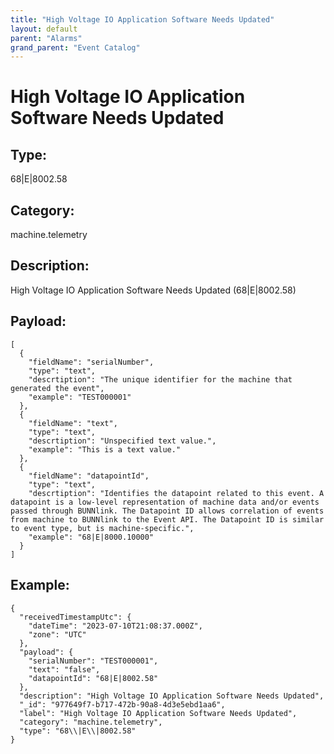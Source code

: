 ```yaml
---
title: "High Voltage IO Application Software Needs Updated"
layout: default
parent: "Alarms"
grand_parent: "Event Catalog"
---
```


# High Voltage IO Application Software Needs Updated

## Type:

68\|E\|8002.58

## Category:

machine.telemetry

## Description: 

High Voltage IO Application Software Needs Updated (68\|E\|8002.58)

## Payload:

```
[
  {
    "fieldName": "serialNumber",
    "type": "text",
    "descrtiption": "The unique identifier for the machine that generated the event",
    "example": "TEST000001"
  },
  {
    "fieldName": "text",
    "type": "text",
    "descrtiption": "Unspecified text value.",
    "example": "This is a text value."
  },
  {
    "fieldName": "datapointId",
    "type": "text",
    "descrtiption": "Identifies the datapoint related to this event. A datapoint is a low-level representation of machine data and/or events passed through BUNNlink. The Datapoint ID allows correlation of events from machine to BUNNlink to the Event API. The Datapoint ID is similar to event type, but is machine-specific.",
    "example": "68|E|8000.10000"
  }
]
```

## Example:

```
{
  "receivedTimestampUtc": {
    "dateTime": "2023-07-10T21:08:37.000Z",
    "zone": "UTC"
  },
  "payload": {
    "serialNumber": "TEST000001",
    "text": "false",
    "datapointId": "68|E|8002.58"
  },
  "description": "High Voltage IO Application Software Needs Updated",
  "_id": "977649f7-b717-472b-90a8-4d3e5ebd1aa6",
  "label": "High Voltage IO Application Software Needs Updated",
  "category": "machine.telemetry",
  "type": "68\\|E\\|8002.58"
}
```
